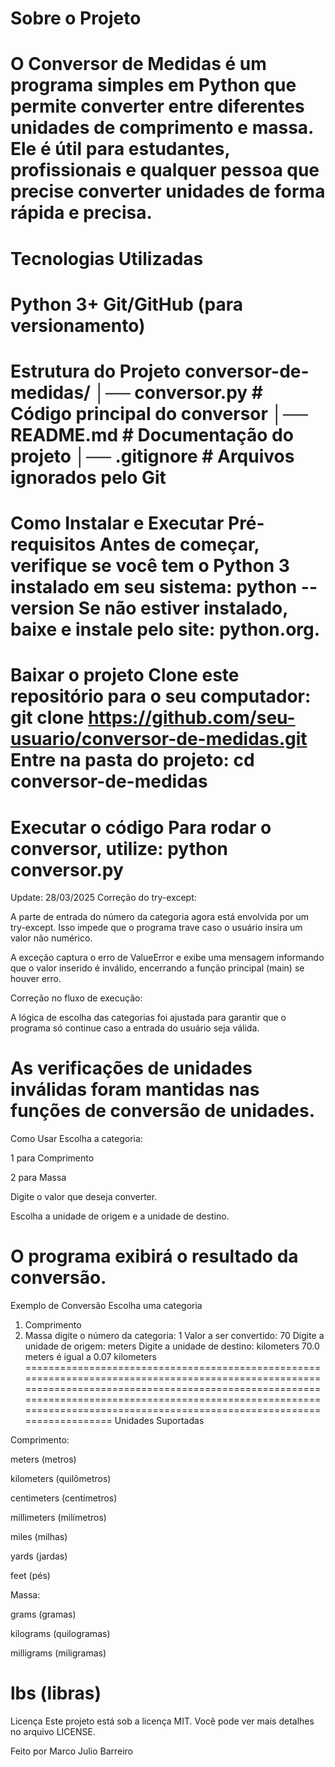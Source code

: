 Sobre o Projeto
==============================================================================================================================================================================================================================================================================
O Conversor de Medidas é um programa simples em Python que permite converter entre diferentes unidades de comprimento e massa. Ele é útil para estudantes, profissionais e qualquer pessoa que precise converter unidades de forma rápida e precisa.
==============================================================================================================================================================================================================================================================================
Tecnologias Utilizadas
==============================================================================================================================================================================================================================================================================
Python 3+
Git/GitHub (para versionamento)
==============================================================================================================================================================================================================================================================================
Estrutura do Projeto
conversor-de-medidas/
│── conversor.py  # Código principal do conversor
│── README.md      # Documentação do projeto
│── .gitignore     # Arquivos ignorados pelo Git
==============================================================================================================================================================================================================================================================================
Como Instalar e Executar
Pré-requisitos
Antes de começar, verifique se você tem o Python 3 instalado em seu sistema:
python --version
Se não estiver instalado, baixe e instale pelo site: python.org.
==============================================================================================================================================================================================================================================================================
Baixar o projeto
Clone este repositório para o seu computador:
git clone https://github.com/seu-usuario/conversor-de-medidas.git
Entre na pasta do projeto:
cd conversor-de-medidas
==============================================================================================================================================================================================================================================================================
Executar o código
Para rodar o conversor, utilize:
python conversor.py
==============================================================================================================================================================================================================================================================================
Update: 28/03/2025
Correção do try-except:

A parte de entrada do número da categoria agora está envolvida por um try-except. Isso impede que o programa trave caso o usuário insira um valor não numérico.

A exceção captura o erro de ValueError e exibe uma mensagem informando que o valor inserido é inválido, encerrando a função principal (main) se houver erro.

Correção no fluxo de execução:

A lógica de escolha das categorias foi ajustada para garantir que o programa só continue caso a entrada do usuário seja válida.

As verificações de unidades inválidas foram mantidas nas funções de conversão de unidades.
==============================================================================================================================================================================================================================================================================
Como Usar
Escolha a categoria:

1 para Comprimento

2 para Massa

Digite o valor que deseja converter.

Escolha a unidade de origem e a unidade de destino.

O programa exibirá o resultado da conversão.
==============================================================================================================================================================================================================================================================================
Exemplo de Conversão
Escolha uma categoria
1. Comprimento
2. Massa
digite o número da categoria: 1
Valor a ser convertido: 70
Digite a unidade de origem: meters
Digite a unidade de destino: kilometers
70.0 meters é igual a 0.07 kilometers
==============================================================================================================================================================================================================================================================================
Unidades Suportadas

Comprimento:

meters (metros)

kilometers (quilômetros)

centimeters (centímetros)

millimeters (milímetros)

miles (milhas)

yards (jardas)

feet (pés)

Massa:

grams (gramas)

kilograms (quilogramas)

milligrams (miligramas)

lbs (libras)
==============================================================================================================================================================================================================================================================================

Licença
Este projeto está sob a licença MIT. Você pode ver mais detalhes no arquivo LICENSE.

Feito por Marco Julio Barreiro
